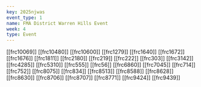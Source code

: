 ```yaml
---
key: 2025njwas
event_type: 1
name: FMA District Warren Hills Event
week: 4
type: Event
---
```

[[frc10069]]
[[frc10480]]
[[frc10600]]
[[frc1279]]
[[frc1640]]
[[frc1672]]
[[frc1676]]
[[frc1811]]
[[frc2180]]
[[frc219]]
[[frc222]]
[[frc303]]
[[frc3142]]
[[frc4285]]
[[frc5310]]
[[frc555]]
[[frc56]]
[[frc6860]]
[[frc7045]]
[[frc714]]
[[frc752]]
[[frc8075]]
[[frc834]]
[[frc8513]]
[[frc8588]]
[[frc8628]]
[[frc8630]]
[[frc8706]]
[[frc8707]]
[[frc8771]]
[[frc9424]]
[[frc9439]]
